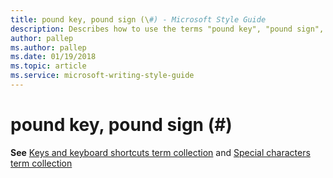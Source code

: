 ```yaml
---
title: pound key, pound sign (\#) - Microsoft Style Guide
description: Describes how to use the terms "pound key", "pound sign", or "#" in Microsoft content.
author: pallep
ms.author: pallep
ms.date: 01/19/2018
ms.topic: article
ms.service: microsoft-writing-style-guide
---
```


# pound key, pound sign (\#)

**See** [Keys and keyboard shortcuts term collection](~/a-z-word-list-term-collections/term-collections/keys-keyboard-shortcuts.md) and [Special characters term collection](~/a-z-word-list-term-collections/term-collections/special-characters.md)
